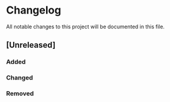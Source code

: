 # Changelog
All notable changes to this project will be documented in this file.  

## [Unreleased]  
### Added  
 

### Changed  


### Removed
